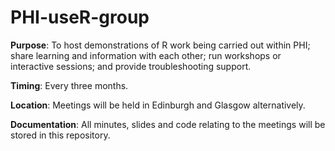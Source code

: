 # PHI-useR-group

**Purpose**: To host demonstrations of R work being carried out within PHI; share learning and information with each other; run workshops or interactive sessions; and provide troubleshooting support.

**Timing**: Every three months.

**Location**: Meetings will be held in Edinburgh and Glasgow alternatively.

**Documentation**: All minutes, slides and code relating to the meetings will be stored in this repository.
